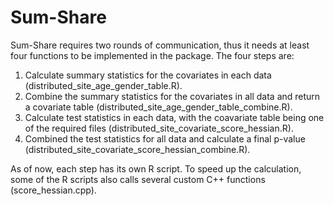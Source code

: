 # Sum-Share

Sum-Share requires two rounds of communication, thus it needs at least four functions to be implemented in the package. The four steps are:
1. Calculate summary statistics for the covariates in each data (distributed_site_age_gender_table.R).
2. Combine the summary statistics for the covariates in all data and return a covariate table (distributed_site_age_gender_table_combine.R).
3. Calculate test statistics in each data, with the coavariate table being one of the required files (distributed_site_covariate_score_hessian.R).
4. Combined the test statistics for all data and calculate a final p-value (distributed_site_covariate_score_hessian_combine.R).

As of now, each step has its own R script. To speed up the calculation, some of the R scripts also calls several custom C++ functions (score_hessian.cpp).



